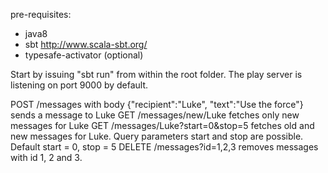 pre-requisites:
- java8
- sbt http://www.scala-sbt.org/
- typesafe-activator (optional)

Start by issuing "sbt run" from within the root folder.
The play server is listening on port 9000 by default.

POST    /messages with body {"recipient":"Luke", "text":"Use the force"} sends a message to Luke
GET     /messages/new/Luke fetches only new messages for Luke
GET     /messages/Luke?start=0&stop=5 fetches old and new messages for Luke. Query parameters start and stop are possible. Default start = 0, stop = 5
DELETE  /messages?id=1,2,3 removes messages with id 1, 2 and 3.
